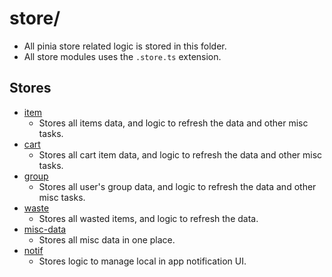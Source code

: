 # store/
- All pinia store related logic is stored in this folder.
- All store modules uses the `.store.ts` extension.


## Stores
- [item](./item.store.ts)
    - Stores all items data, and logic to refresh the data and other misc tasks.
- [cart](./cart.store.ts)
    - Stores all cart item data, and logic to refresh the data and other misc tasks.
- [group](./group.store.ts)
    - Stores all user's group data, and logic to refresh the data and other misc tasks.
- [waste](./waste.store.ts)
    - Stores all wasted items, and logic to refresh the data.
- [misc-data](./misc-data.store)
    - Stores all misc data in one place.
- [notif](./notif.store)
    - Stores logic to manage local in app notification UI.